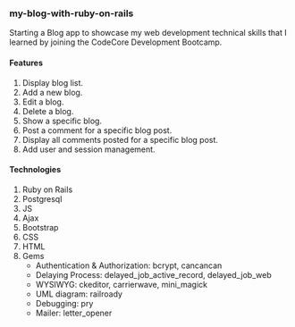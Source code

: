 ### my-blog-with-ruby-on-rails

Starting a Blog app to showcase my web development technical skills that I learned by joining the CodeCore Development Bootcamp.

#### Features
1. Display blog list.
2. Add a new blog.
3. Edit a blog.
4. Delete a blog.
5. Show a specific blog.
6. Post a comment for a specific blog post.
7. Display all comments posted for a specific blog post.
8. Add user and session management.

#### Technologies
1. Ruby on Rails
2. Postgresql
3. JS
4. Ajax
5. Bootstrap
6. CSS
7. HTML
8. Gems
   - Authentication & Authorization: bcrypt, cancancan
   - Delaying Process: delayed_job_active_record, delayed_job_web
   - WYSIWYG: ckeditor, carrierwave, mini_magick
   - UML diagram: railroady
   - Debugging: pry
   - Mailer: letter_opener
